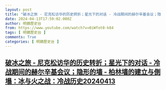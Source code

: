```yaml
---
layout: post
title: "破冰之旅 - 尼克松访华的历史转折；星光下的对话 - 冷战期间的赫尔辛基会议；隐形的墙 - 柏林墙的建立与倒塌：冰与火之战：冷战历史20240413"
date: 2024-04-13T17:59:02.000Z
author: 明鏡歷史台
from: https://www.youtube.com/watch?v=0iWfot0-k84
tags: [ 明鏡歷史台 ]
comments: True
categories: [ 明鏡歷史台 ]
---
```

<!--1713031142000-->
[破冰之旅 - 尼克松访华的历史转折；星光下的对话 - 冷战期间的赫尔辛基会议；隐形的墙 - 柏林墙的建立与倒塌：冰与火之战：冷战历史20240413](https://www.youtube.com/watch?v=0iWfot0-k84)
------

<div>

</div>

